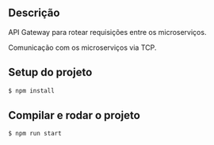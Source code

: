 ## Descrição

API Gateway para rotear requisições entre os microserviços.

Comunicação com os microserviços via TCP.

## Setup do projeto

```bash
$ npm install
```

## Compilar e rodar o projeto

```bash
$ npm run start
```